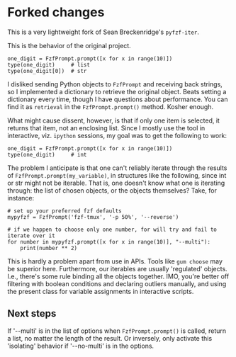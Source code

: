 # Forked changes

This is a very lightweight fork  of Sean Breckenridge's `pyfzf-iter`.

This is the behavior of the original project.

```
one_digit = FzfPrompt.prompt([x for x in range(10)])
type(one_digit)     # list
type(one_digit[0])  # str
```

I disliked sending Python objects to `FzfPrompt` and receiving back strings, so I implemented a dictionary to retrieve the original object. Beats setting a dictionary every time, though I have questions about performance. You can find it as `retrieval` in the `FzfPrompt.prompt()` method. Kosher enough.

What might cause dissent, however, is that if only one item is selected, it returns that item, not an enclosing list. Since I mostly use the tool in interactive, viz. `ipython` sessions, my goal was to get the following to work:

```
one_digit = FzfPrompt.prompt([x for x in range(10)])
type(one_digit)     # int
```

The problem I anticipate is that one can't reliably iterate through the results of `FzfPrompt.prompt(my_variable)`, in structures like the following, since int or str might not be iterable. That is, one doesn't know what one is iterating through: the list of chosen objects, or the objects themselves? Take, for instance:

```
# set up your preferred fzf defaults
mypyfzf = FzfPrompt('fzf-tmux', '-p 50%', '--reverse')

# if we happen to choose only one number, for will try and fail to iterate over it
for number in mypyfzf.prompt([x for x in range(10)], "--multi"):
    print(number ** 2)
```

This is hardly a problem apart from use in APIs. Tools like `gum choose` may be superior here. Furthermore, 
our iterables are usually 'regulated' objects. I.e., there's some rule binding all the objects together. IMO, you're better off filtering with boolean conditions and declaring outliers manually, and using the present class for variable assignments in interactive scripts.

## Next steps
If '--multi' is in the list of options when `FzfPrompt.prompt()` is called, return a list, no matter the length of the result.
Or inversely, only activate this 'isolating' behavior if '--no-multi' is in the options.
